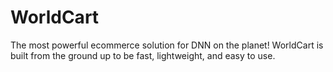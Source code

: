 # WorldCart
The most powerful ecommerce solution for DNN on the planet! WorldCart is built from the ground up to be fast, lightweight, and easy to use.

